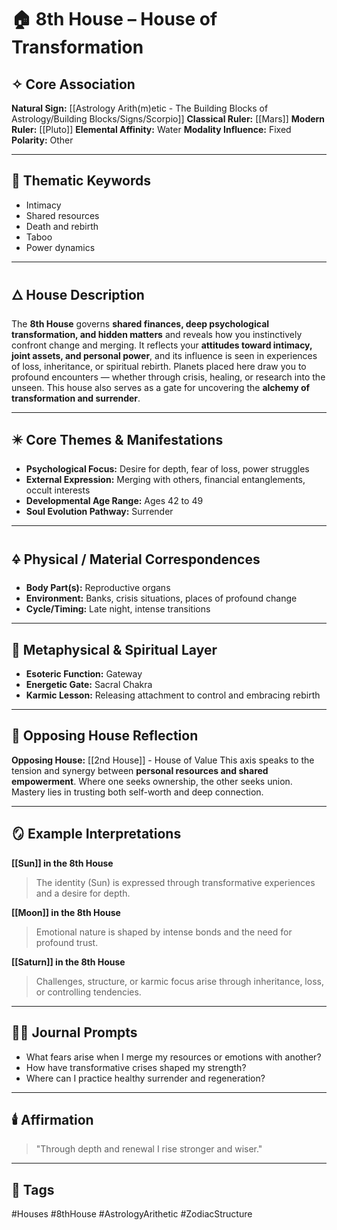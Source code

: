 # 🏠 8th House – House of Transformation

## ✧ Core Association

**Natural Sign:** [[Astrology Arith(m)etic - The Building Blocks of Astrology/Building Blocks/Signs/Scorpio]]
**Classical Ruler:** [[Mars]]
**Modern Ruler:** [[Pluto]]
**Elemental Affinity:** Water
**Modality Influence:** Fixed
**Polarity:** Other

---

## 🧭 Thematic Keywords

- Intimacy
- Shared resources
- Death and rebirth
- Taboo
- Power dynamics

---

## 🜂 House Description

The **8th House** governs **shared finances, deep psychological transformation, and hidden matters** and reveals how you instinctively confront change and merging.
It reflects your **attitudes toward intimacy, joint assets, and personal power**, and its influence is seen in experiences of loss, inheritance, or spiritual rebirth.
Planets placed here draw you to profound encounters — whether through crisis, healing, or research into the unseen.
This house also serves as a gate for uncovering the **alchemy of transformation and surrender**.

---

## ✴️ Core Themes & Manifestations

- **Psychological Focus:** Desire for depth, fear of loss, power struggles
- **External Expression:** Merging with others, financial entanglements, occult interests
- **Developmental Age Range:** Ages 42 to 49
- **Soul Evolution Pathway:** Surrender

---

## 🜍 Physical / Material Correspondences

- **Body Part(s):** Reproductive organs
- **Environment:** Banks, crisis situations, places of profound change
- **Cycle/Timing:** Late night, intense transitions

---

## 💠 Metaphysical & Spiritual Layer

- **Esoteric Function:** Gateway
- **Energetic Gate:** Sacral Chakra
- **Karmic Lesson:** Releasing attachment to control and embracing rebirth

---

## 🔁 Opposing House Reflection

**Opposing House:** [[2nd House]] - House of Value
This axis speaks to the tension and synergy between **personal resources and shared empowerment**.
Where one seeks ownership, the other seeks union. Mastery lies in trusting both self-worth and deep connection.

---

## 🪞 Example Interpretations

**[[Sun]] in the 8th House**
> The identity (Sun) is expressed through transformative experiences and a desire for depth.

**[[Moon]] in the 8th House**
> Emotional nature is shaped by intense bonds and the need for profound trust.

**[[Saturn]] in the 8th House**
> Challenges, structure, or karmic focus arise through inheritance, loss, or controlling tendencies.

---

## ✍🏼 Journal Prompts

- What fears arise when I merge my resources or emotions with another?
- How have transformative crises shaped my strength?
- Where can I practice healthy surrender and regeneration?

---

## 🕯️ Affirmation

> "Through depth and renewal I rise stronger and wiser."

---

## 🔖 Tags
#Houses #8thHouse #AstrologyArithetic #ZodiacStructure

